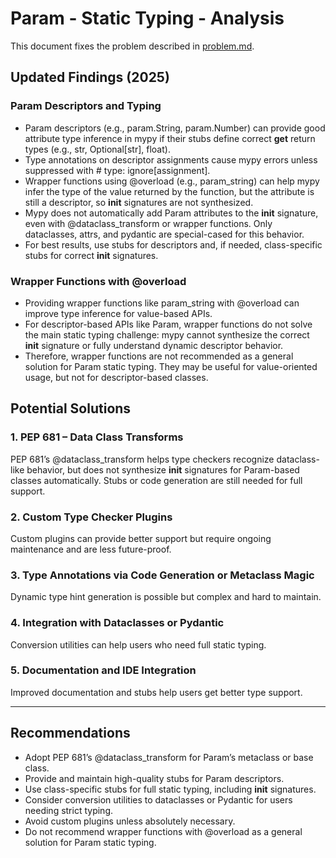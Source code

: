 # Param - Static Typing - Analysis

This document fixes the problem described in [problem.md](problem.md).

## Updated Findings (2025)

### Param Descriptors and Typing
- Param descriptors (e.g., param.String, param.Number) can provide good attribute type inference in mypy if their stubs define correct __get__ return types (e.g., str, Optional[str], float).
- Type annotations on descriptor assignments cause mypy errors unless suppressed with # type: ignore[assignment].
- Wrapper functions using @overload (e.g., param_string) can help mypy infer the type of the value returned by the function, but the attribute is still a descriptor, so __init__ signatures are not synthesized.
- Mypy does not automatically add Param attributes to the __init__ signature, even with @dataclass_transform or wrapper functions. Only dataclasses, attrs, and pydantic are special-cased for this behavior.
- For best results, use stubs for descriptors and, if needed, class-specific stubs for correct __init__ signatures.

### Wrapper Functions with @overload
- Providing wrapper functions like param_string with @overload can improve type inference for value-based APIs.
- For descriptor-based APIs like Param, wrapper functions do not solve the main static typing challenge: mypy cannot synthesize the correct __init__ signature or fully understand dynamic descriptor behavior.
- Therefore, wrapper functions are not recommended as a general solution for Param static typing. They may be useful for value-oriented usage, but not for descriptor-based classes.

## Potential Solutions

### 1. PEP 681 – Data Class Transforms
PEP 681’s @dataclass_transform helps type checkers recognize dataclass-like behavior, but does not synthesize __init__ signatures for Param-based classes automatically. Stubs or code generation are still needed for full support.

### 2. Custom Type Checker Plugins
Custom plugins can provide better support but require ongoing maintenance and are less future-proof.

### 3. Type Annotations via Code Generation or Metaclass Magic
Dynamic type hint generation is possible but complex and hard to maintain.

### 4. Integration with Dataclasses or Pydantic
Conversion utilities can help users who need full static typing.

### 5. Documentation and IDE Integration
Improved documentation and stubs help users get better type support.

---

## Recommendations
- Adopt PEP 681’s @dataclass_transform for Param’s metaclass or base class.
- Provide and maintain high-quality stubs for Param descriptors.
- Use class-specific stubs for full static typing, including __init__ signatures.
- Consider conversion utilities to dataclasses or Pydantic for users needing strict typing.
- Avoid custom plugins unless absolutely necessary.
- Do not recommend wrapper functions with @overload as a general solution for Param static typing.